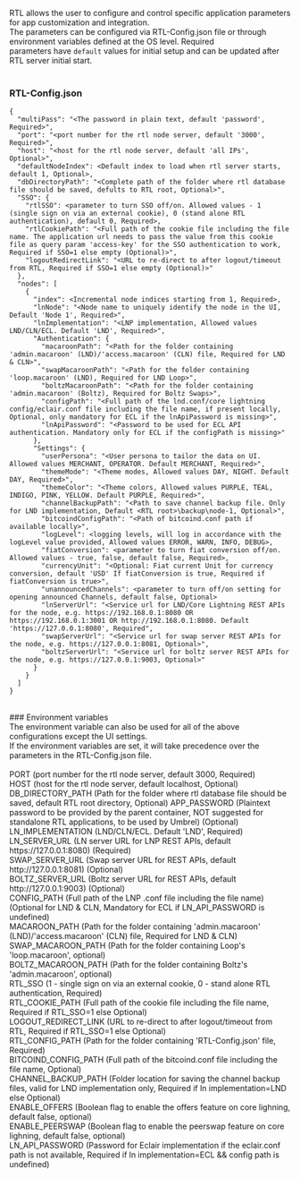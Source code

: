 RTL allows the user to configure and control specific application parameters for app customization and integration.<br />
The parameters can be configured via RTL-Config.json file or through environment variables defined at the OS level. Required <br />
parameters have `default` values for initial setup and can be updated after RTL server initial start.<br />
<br />
### RTL-Config.json<br />
```
{
  "multiPass": "<The password in plain text, default 'password', Required>",
  "port": "<port number for the rtl node server, default '3000', Required>",
  "host": "<host for the rtl node server, default 'all IPs', Optional>",
  "defaultNodeIndex": <Default index to load when rtl server starts, default 1, Optional>,
  "dbDirectoryPath": "<Complete path of the folder where rtl database file should be saved, defults to RTL root, Optional>",
  "SSO": {
    "rtlSSO": <parameter to turn SSO off/on. Allowed values - 1 (single sign on via an external cookie), 0 (stand alone RTL authentication), default 0, Required>,
    "rtlCookiePath": "<Full path of the cookie file including the file name. The application url needs to pass the value from this cookie file as query param 'access-key' for the SSO authentication to work, Required if SSO=1 else empty (Optional)>",
    "logoutRedirectLink": "<URL to re-direct to after logout/timeout from RTL, Required if SSO=1 else empty (Optional)>"
  },
  "nodes": [
    {
      "index": <Incremental node indices starting from 1, Required>,
      "lnNode": "<Node name to uniquely identify the node in the UI, Default 'Node 1', Required>",
      "lnImplementation": "<LNP implementation, Allowed values LND/CLN/ECL. Default 'LND', Required>",
      "Authentication": {
        "macaroonPath": "<Path for the folder containing 'admin.macaroon' (LND)/'access.macaroon' (CLN) file, Required for LND & CLN>",
        "swapMacaroonPath": "<Path for the folder containing 'loop.macaroon' (LND), Required for LND Loop>",
        "boltzMacaroonPath": "<Path for the folder containing 'admin.macaroon' (Boltz), Required for Boltz Swaps>",
        "configPath": "<Full path of the lnd.conf/core lightning config/eclair.conf file including the file name, if present locally, Optional, only mandatory for ECL if the lnApiPassword is missing>",
        "lnApiPassword": "<Password to be used for ECL API authentication. Mandatory only for ECL if the configPath is missing>"
      },
      "Settings": {
        "userPersona": "<User persona to tailor the data on UI. Allowed values MERCHANT, OPERATOR. Default MERCHANT, Required>",
        "themeMode": "<Theme modes, Allowed values DAY, NIGHT. Default DAY, Required>",
        "themeColor": "<Theme colors, Allowed values PURPLE, TEAL, INDIGO, PINK, YELLOW. Default PURPLE, Required>",
        "channelBackupPath": "<Path to save channel backup file. Only for LND implementation, Default <RTL root>\backup\node-1, Optional>",
        "bitcoindConfigPath": "<Path of bitcoind.conf path if available locally>",
        "logLevel": <logging levels, will log in accordance with the logLevel value provided, Allowed values ERROR, WARN, INFO, DEBUG>,
        "fiatConversion": <parameter to turn fiat conversion off/on. Allowed values - true, false, default false, Required>,
        "currencyUnit": "<Optional: Fiat current Unit for currency conversion, default 'USD' If fiatConversion is true, Required if fiatConversion is true>",
        "unannouncedChannels": <parameter to turn off/on setting for opening announced Channels, default false, Optional>
        "lnServerUrl": "<Service url for LND/Core Lightning REST APIs for the node, e.g. https://192.168.0.1:8080 OR https://192.168.0.1:3001 OR http://192.168.0.1:8080. Default 'https://127.0.0.1:8080', Required",
        "swapServerUrl": "<Service url for swap server REST APIs for the node, e.g. https://127.0.0.1:8081, Optional>",
        "boltzServerUrl": "<Service url for boltz server REST APIs for the node, e.g. https://127.0.0.1:9003, Optional>"
      }
    }
  ]
}
```
<br />
### Environment variables<br />
The environment variable can also be used for all of the above configurations except the UI settings.<br />
If the environment variables are set, it will take precedence over the parameters in the RTL-Config.json file.<br />
<br />
PORT (port number for the rtl node server, default 3000, Required)<br />
HOST (host for the rtl node server, default localhost, Optional)<br />
DB_DIRECTORY_PATH (Path for the folder where rtl database file should be saved, default RTL root directory, Optional)
APP_PASSWORD (Plaintext password to be provided by the parent container, NOT suggested for standalone RTL applications, to be used by Umbrel) (Optional)<br />
LN_IMPLEMENTATION (LND/CLN/ECL. Default 'LND', Required)<br />
LN_SERVER_URL (LN server URL for LNP REST APIs, default https://127.0.0.1:8080) (Required)<br />
SWAP_SERVER_URL (Swap server URL for REST APIs, default http://127.0.0.1:8081) (Optional)<br />
BOLTZ_SERVER_URL (Boltz server URL for REST APIs, default http://127.0.0.1:9003) (Optional)<br />
CONFIG_PATH (Full path of the LNP .conf file including the file name) (Optional for LND & CLN, Mandatory for ECL if LN_API_PASSWORD is undefined)<br />
MACAROON_PATH (Path for the folder containing 'admin.macaroon' (LND)/'access.macaroon' (CLN) file, Required for LND & CLN)<br />
SWAP_MACAROON_PATH (Path for the folder containing Loop's 'loop.macaroon', optional)<br />
BOLTZ_MACAROON_PATH (Path for the folder containing Boltz's 'admin.macaroon', optional)<br />
RTL_SSO (1 - single sign on via an external cookie, 0 - stand alone RTL authentication, Required)<br />
RTL_COOKIE_PATH (Full path of the cookie file including the file name, Required if RTL_SSO=1 else Optional)<br />
LOGOUT_REDIRECT_LINK (URL to re-direct to after logout/timeout from RTL, Required if RTL_SSO=1 else Optional)<br />
RTL_CONFIG_PATH (Path for the folder containing 'RTL-Config.json' file, Required)<br />
BITCOIND_CONFIG_PATH (Full path of the bitcoind.conf file including the file name, Optional)<br />
CHANNEL_BACKUP_PATH (Folder location for saving the channel backup files, valid for LND implementation only, Required if ln implementation=LND else Optional)<br />
ENABLE_OFFERS (Boolean flag to enable the offers feature on core lighning, default false, optional)<br />
ENABLE_PEERSWAP (Boolean flag to enable the peerswap feature on core lighning, default false, optional)<br />
LN_API_PASSWORD (Password for Eclair implementation if the eclair.conf path is not available, Required if ln implementation=ECL && config path is undefined)<br />
